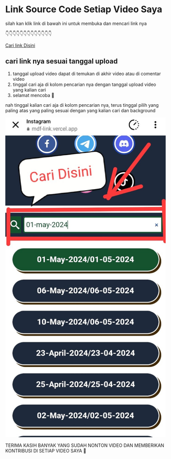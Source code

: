# Link Source Code Setiap Video Saya

silah kan klik link di bawah ini untuk membuka dan mencari link nya

👇👇👇👇👇👇👇👇👇👇👇👇👇

[Cari link Disini](https://mdf-link.vercel.app/ "klik link")

## cari link nya sesuai tanggal upload

1. tanggal upload video dapat di temukan di akhir video atau di comentar video
2. tinggal cari aja di kolom pencarian nya dengan tanggal upload video yang kalian cari
3. selamat mencoba 🙌

nah tinggal kalian cari aja di kolom pencarian nya, terus tinggal pilih yang paling atas yang paling sesuai dengan yang kalian cari dan background

![1717605246601](image/README/1717605246601.png)



TERIMA KASIH BANYAK YANG SUDAH NONTON VIDEO DAN MEMBERIKAN KONTRIBUSI DI SETIAP VIDEO SAYA 🥰
